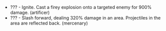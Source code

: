 * ??? - Ignite. Cast a firey explosion onto a targeted enemy for 900% damage. (artificer)
* ??? - Slash forward, dealing 320% damage in an area. Projectiles in the area are reflected back.  (mercenary)